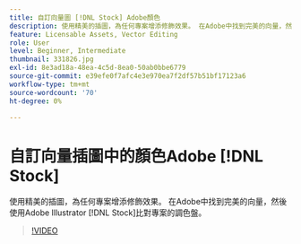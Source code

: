 ```yaml
---
title: 自訂向量圖 [!DNL Stock] Adobe顏色
description: 使用精美的插圖，為任何專案增添修飾效果。 在Adobe中找到完美的向量，然後使用Adobe Illustrator [!DNL Stock]讓顏色符合專案的浮動視窗Adobe Illustrator
feature: Licensable Assets, Vector Editing
role: User
level: Beginner, Intermediate
thumbnail: 331826.jpg
exl-id: 8e3ad18a-48ea-4c5d-8ea0-50ab0bbe6779
source-git-commit: e39efe0f7afc4e3e970ea7f2df57b51bf17123a6
workflow-type: tm+mt
source-wordcount: '70'
ht-degree: 0%

---
```


# 自訂向量插圖中的顏色Adobe [!DNL Stock]

使用精美的插圖，為任何專案增添修飾效果。 在Adobe中找到完美的向量，然後使用Adobe Illustrator [!DNL Stock]比對專案的調色盤。

>[!VIDEO](https://video.tv.adobe.com/v/331826?hidetitle=true)
